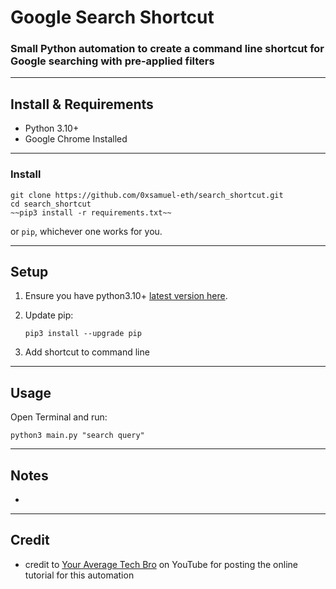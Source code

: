 # Google Search Shortcut
### Small Python automation to create a command line shortcut for Google searching with pre-applied filters

___
## Install & Requirements

* Python 3.10+
* Google Chrome Installed
___
### Install
```
git clone https://github.com/0xsamuel-eth/search_shortcut.git
cd search_shortcut
~~pip3 install -r requirements.txt~~
```

or `pip`, whichever one works for you.
___
## Setup

1. Ensure you have python3.10+ [latest version here](https://www.python.org/downloads/). 

2. Update pip:
    ```
    pip3 install --upgrade pip
    ```

3. Add shortcut to command line
___
## Usage
Open Terminal and run:
```
python3 main.py "search query"
```
___
## Notes

* 

___
## Credit
* credit to [Your Average Tech Bro](https://www.youtube.com/watch?v=6wwHv-cyOd0) on YouTube for posting the online tutorial for this automation
